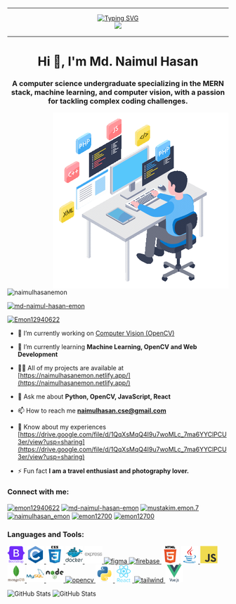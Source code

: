 <!-- 
    [![MasterHead](https://github.com/NaimulHasanEmon/NaimulHasanEmon/blob/main/github-header-image.png)](https://naimulhasanemon.netlify.app/)
-->
<hr>
<p align="center">
<a href="https://github.com/NaimulHasanEmon/">
    <img src="https://readme-typing-svg.demolab.com?font=Georgia&size=18&duration=2000&pause=100&multiline=true&width=500&height=80&lines=Md.+Naimul+Hasan;B.Sc+Student+%7C+MERN+Stake+Developer;Machine+Learning+%7C+Computer+Vision" alt="Typing SVG" />
</a>

<!-- <a href="https://gkos.dev/Resume.pdf">
    <img src="https://img.shields.io/badge/PDF-CV-red?style=flat-square&logo=adobe">
</a>   -->
<!-- <a href="https://www.linkedin.com/in/gkos/">
    <img src="https://img.shields.io/badge/-Linkedin-blue?style=flat-square&logo=linkedin">
</a>
<a href="mailto:georgiou.kostas94@gmail.com">
    <img src="https://img.shields.io/badge/-Email-red?style=flat-square&logo=gmail&logoColor=white">
</a> -->
<!-- <a href='https://scholar.google.com/citations?user=b___QQ8AAAAJ&hl=en&authuser=1&oi=sra' target="_blank">
    <img alt='GoogleScholar' src='https://img.shields.io/badge/Scholar-100000?style=flat&logo=GoogleScholar&logoColor=white&&color=0181FF'>
</a> -->
<!-- <a href="https://pypi.org/user/drkostas/">
    <img src="https://img.shields.io/badge/PyPi-drkostas-blue?style=flat-square&logo=pypi&logoColor=white">
</a> -->
<!-- <a href="https://pypi.org/user/drkostas/">
    <img src="https://komarev.com/ghpvc/?username=drkostas&label=Visitors&color=0e75b6&style=flat" alt="googoldkhan" />
</a> -->

<br/> 

<!-- <a href="https://github.com/drkostas">
    <img src="https://github-readme-stats.vercel.app/api?username=drkostas&show_icons=true&count_private=true&show_icons=true&hide_border=true&hide_title=true&card_width=300px&hide_rank=true&bg_color=00000000&theme=dracula">
</a> -->

<a href="https://github.com/NaimulHasanEmon/">
    <img src="https://github-stats-alpha.vercel.app/api?username=NaimulHasanEmon&cc=22272e&tc=37BCF6&ic=fff&bc=0000">
</a>
<hr>
</p>

<h1 align="center">Hi 👋, I'm Md. Naimul Hasan</h1>
<h3 align="center">A computer science undergraduate specializing in the MERN stack, machine learning, and computer vision, with a passion for tackling complex coding challenges.</h3>

<img align="right" alt="Coding" width="400" src="https://github.com/NaimulHasanEmon/NaimulHasanEmon/blob/main/Animation.gif">

<p align="left">
  <img src="https://komarev.com/ghpvc/?username=naimulhasanemon&label=Profile%20views&color=0e75b6&style=flat" alt="naimulhasanemon" />
</p>

<p align="left">
  <a href="https://www.linkedin.com/in/md-naimul-hasan-emon/" target="blank">
    <img src="https://img.shields.io/badge/LinkedIn-Connect-blue?style=for-the-badge&logo=linkedin" alt="md-naimul-hasan-emon" />
  </a>
</p>

<p align="left">
  <a href="https://x.com/Emon12940622" target="blank">
    <img src="https://img.shields.io/twitter/follow/emon12940622?logo=twitter&style=for-the-badge" alt="Emon12940622" />
  </a>
</p>

- 🔭 I’m currently working on [Computer Vision (OpenCV)](https://github.com/NaimulHasanEmon/OpenCV-Basics)

- 🌱 I’m currently learning **Machine Learning, OpenCV and Web Development**

- 👨‍💻 All of my projects are available at [https://naimulhasanemon.netlify.app/](https://naimulhasanemon.netlify.app/)

- 💬 Ask me about **Python, OpenCV, JavaScript, React**

- 📫 How to reach me **naimulhasan.cse@gmail.com**

- 📄 Know about my experiences [https://drive.google.com/file/d/1QqXsMqQ4I9u7woMLc_7ma6YYClPCU3er/view?usp=sharing](https://drive.google.com/file/d/1QqXsMqQ4I9u7woMLc_7ma6YYClPCU3er/view?usp=sharing)

- ⚡ Fun fact **I am a travel enthusiast and photography lover.**

<h3 align="left">Connect with me:</h3>

<a href="https://twitter.com/emon12940622" target="blank"><img align="center" src="https://raw.githubusercontent.com/rahuldkjain/github-profile-readme-generator/master/src/images/icons/Social/twitter.svg" alt="emon12940622" height="30" width="40" /></a>
<a href="https://linkedin.com/in/md-naimul-hasan-emon" target="blank"><img align="center" src="https://raw.githubusercontent.com/rahuldkjain/github-profile-readme-generator/master/src/images/icons/Social/linked-in-alt.svg" alt="md-naimul-hasan-emon" height="30" width="40" /></a>
<a href="https://fb.com/mustakim.emon.7" target="blank"><img align="center" src="https://raw.githubusercontent.com/rahuldkjain/github-profile-readme-generator/master/src/images/icons/Social/facebook.svg" alt="mustakim.emon.7" height="30" width="40" /></a>
<a href="https://instagram.com/naimulhasan_emon" target="blank"><img align="center" src="https://raw.githubusercontent.com/rahuldkjain/github-profile-readme-generator/master/src/images/icons/Social/instagram.svg" alt="naimulhasan_emon" height="30" width="40" /></a>
<a href="https://codeforces.com/profile/emon12700" target="blank"><img align="center" src="https://raw.githubusercontent.com/rahuldkjain/github-profile-readme-generator/master/src/images/icons/Social/codeforces.svg" alt="emon12700" height="30" width="40" /></a>
<a href="https://www.leetcode.com/emon12700" target="blank"><img align="center" src="https://raw.githubusercontent.com/rahuldkjain/github-profile-readme-generator/master/src/images/icons/Social/leet-code.svg" alt="emon12700" height="30" width="40" /></a>
</p>

<h3 align="left">Languages and Tools:</h3>
<p align="left"> <a href="https://getbootstrap.com" target="_blank" rel="noreferrer"> <img src="https://raw.githubusercontent.com/devicons/devicon/master/icons/bootstrap/bootstrap-plain-wordmark.svg" alt="bootstrap" width="40" height="40"/> </a> <a href="https://www.cprogramming.com/" target="_blank" rel="noreferrer"> <img src="https://raw.githubusercontent.com/devicons/devicon/master/icons/c/c-original.svg" alt="c" width="40" height="40"/> </a> <a href="https://www.w3schools.com/css/" target="_blank" rel="noreferrer"> <img src="https://raw.githubusercontent.com/devicons/devicon/master/icons/css3/css3-original-wordmark.svg" alt="css3" width="40" height="40"/> </a> <a href="https://www.docker.com/" target="_blank" rel="noreferrer"> <img src="https://raw.githubusercontent.com/devicons/devicon/master/icons/docker/docker-original-wordmark.svg" alt="docker" width="40" height="40"/> </a> <a href="https://expressjs.com" target="_blank" rel="noreferrer"> <img src="https://raw.githubusercontent.com/devicons/devicon/master/icons/express/express-original-wordmark.svg" alt="express" width="40" height="40"/> </a> <a href="https://www.figma.com/" target="_blank" rel="noreferrer"> <img src="https://www.vectorlogo.zone/logos/figma/figma-icon.svg" alt="figma" width="40" height="40"/> </a> <a href="https://firebase.google.com/" target="_blank" rel="noreferrer"> <img src="https://www.vectorlogo.zone/logos/firebase/firebase-icon.svg" alt="firebase" width="40" height="40"/> </a> <a href="https://www.w3.org/html/" target="_blank" rel="noreferrer"> <img src="https://raw.githubusercontent.com/devicons/devicon/master/icons/html5/html5-original-wordmark.svg" alt="html5" width="40" height="40"/> </a> <a href="https://www.java.com" target="_blank" rel="noreferrer"> <img src="https://raw.githubusercontent.com/devicons/devicon/master/icons/java/java-original.svg" alt="java" width="40" height="40"/> </a> <a href="https://developer.mozilla.org/en-US/docs/Web/JavaScript" target="_blank" rel="noreferrer"> <img src="https://raw.githubusercontent.com/devicons/devicon/master/icons/javascript/javascript-original.svg" alt="javascript" width="40" height="40"/> </a> <a href="https://www.mongodb.com/" target="_blank" rel="noreferrer"> <img src="https://raw.githubusercontent.com/devicons/devicon/master/icons/mongodb/mongodb-original-wordmark.svg" alt="mongodb" width="40" height="40"/> </a> <a href="https://www.mysql.com/" target="_blank" rel="noreferrer"> <img src="https://raw.githubusercontent.com/devicons/devicon/master/icons/mysql/mysql-original-wordmark.svg" alt="mysql" width="40" height="40"/> </a> <a href="https://nodejs.org" target="_blank" rel="noreferrer"> <img src="https://raw.githubusercontent.com/devicons/devicon/master/icons/nodejs/nodejs-original-wordmark.svg" alt="nodejs" width="40" height="40"/> </a> <a href="https://opencv.org/" target="_blank" rel="noreferrer"> <img src="https://www.vectorlogo.zone/logos/opencv/opencv-icon.svg" alt="opencv" width="40" height="40"/> </a> <a href="https://www.python.org" target="_blank" rel="noreferrer"> <img src="https://raw.githubusercontent.com/devicons/devicon/master/icons/python/python-original.svg" alt="python" width="40" height="40"/> </a> <a href="https://reactjs.org/" target="_blank" rel="noreferrer"> <img src="https://raw.githubusercontent.com/devicons/devicon/master/icons/react/react-original-wordmark.svg" alt="react" width="40" height="40"/> </a> <a href="https://tailwindcss.com/" target="_blank" rel="noreferrer"> <img src="https://www.vectorlogo.zone/logos/tailwindcss/tailwindcss-icon.svg" alt="tailwind" width="40" height="40"/> </a> <a href="https://vuejs.org/" target="_blank" rel="noreferrer"> <img src="https://raw.githubusercontent.com/devicons/devicon/master/icons/vuejs/vuejs-original-wordmark.svg" alt="vuejs" width="40" height="40"/> </a> </p>

![GitHub Stats](https://github-readme-stats.vercel.app/api/top-langs/?username=NaimulHasanEmon&theme=react&show_icons=true&hide_border=true&layout=compact)
![GitHub Stats](https://github-readme-streak-stats.herokuapp.com/?user=NaimulHasanEmon&theme=react&hide_border=true)
